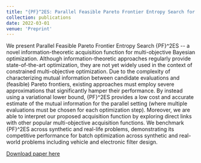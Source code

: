 ```yaml
---
title: "{PF}^2ES: Parallel Feasible Pareto Frontier Entropy Search for Multi-Objective Bayesian Optimization Under Unknown Constraints"
collection: publications
date: 2022-03-01
venue: 'Preprint'
---
```

We present Parallel Feasible Pareto Frontier Entropy Search {PF}^2ES -- a novel information-theoretic acquisition function for multi-objective Bayesian optimization. Although information-theoretic approaches regularly provide state-of-the-art optimization, they are not yet widely used in the context of constrained multi-objective optimization. Due to the complexity of characterizing mutual information between candidate evaluations and (feasible) Pareto frontiers, existing approaches must employ severe approximations that significantly hamper their performance. By instead using a variational lower bound, {PF}^2ES provides a low cost and accurate estimate of the mutual information for the parallel setting (where multiple evaluations must be chosen for each optimization step). Moreover, we are able to interpret our proposed acquisition function by exploring direct links with other popular multi-objective acquisition functions. We benchmark {PF}^2ES across synthetic and real-life problems, demonstrating its competitive performance for batch optimization across synthetic and real-world problems including vehicle and electronic filter design.

[Download paper here](http://henrymoss.github.io/files/pfpfes.pdf)

